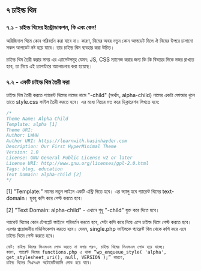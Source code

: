## ৭ চাইল্ড থিম

### ৭.১ - চাইল্ড থিমের ইন্ট্রোডাকশন, কি এবং কেন!

অরিজিনাল থিমে কোন পরিবর্তন করা যাবে না। কারণ, থিমের অথর নতুন কোন আপডেট দিলে ঐ থিমের উপরে চালানো সকল আপডেট নষ্ট হয়ে যাবে। তার চাইল্ড থিম ব্যবহার করা উচিত।

চাইল্ড থিম তৈরী করার সময় এর এ্যাসেটসমূহ যেমন: JS, CSS ম্যানেজ করার জন্য কি কি বিষয়ের দিকে নজর রাখতে হবে, তা নিয়ে এই চ্যাপাটারে আলোচনার করা হয়েছে।

### ৭.২ - একটি চাইল্ড থিম তৈরী করা

চাইল্ড থিম তৈরী করতে প্যারেন্ট থিমের নামের নামে "-child" (অর্থাৎ, alpha-child) নামের একটা ফোল্ডার খুলে তাতে style.css ফাইল তৈরী করতে হবে। এর মধ্যে নিচের মত করে ডিক্লারেশন লিখতে হবে:

```php
/*
Theme Name: Alpha Child
Template: alpha [1]
Theme URI:
Author: LWHH
Author URI: https://learnwith.hasinhayder.com
Description: Our First HyperMinimal Theme
Version: 1.0
License: GNU General Public License v2 or later
License URI: http://www.gnu.org/licenses/gpl-2.0.html
Tags: blog, education
Text Domain: alpha-child [2]
*/
```

[1] "Template:" নামের নতুন লাইনে একটি এন্ট্রি দিতে হবে। এর ভ্যালু হবে প্যারেন্ট থিমের text-domain। হুবহু কপি করে পেস্ট করতে হবে।

[2] "Text Domain: alpha-child" - এখানে শুধু "-child" যুক্ত করে দিতে হবে।

প্যারেন্ট থিমের কোন টেপপ্লেট ফাইলে পরিবর্তন করতে হবে, সেটা কপি করে নিয়ে এসে চাইল্ড থিমে পেস্ট করতে হবে। এরপর প্রয়োজনীয় মডিফিকেশন করতে হবে। যেমন, single.php ফাইলকে প্যারেন্ট থিম থেকে কপি করে এনে চাইল্ড থিমে পেস্ট করতে হবে।

```
নোট: চাইল্ড থিমের সিএসএস লোড করতে না বলার পরও, চাইল্ড থিমের সিএসএস লোড হয়ে যাচ্ছে।
কারণ, প্যারেন্ট থিমের functions.php এ থাকা ”wp_enqueue_style( 'alpha', get_stylesheet_uri(), null, VERSION );” কারণে,
চাইল্ড থিমের সিএসএস অটোমেটিক্যালি লোড হয়ে যাবে।
```
